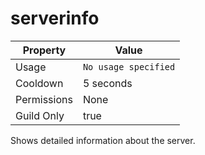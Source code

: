 # serverinfo

| Property | Value |
|----------|-------|
| Usage | `No usage specified` |
| Cooldown | 5 seconds |
| Permissions | None |
| Guild Only | true |

Shows detailed information about the server.